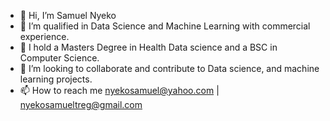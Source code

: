 - 👋 Hi, I’m Samuel Nyeko
- 👀 I’m qualified in Data Science and Machine Learning with commercial experience.
- 🌱 I hold a Masters Degree in Health Data science and a BSC in Computer Science.
- 💞️ I’m looking to collaborate and contribute to Data science, and machine learning projects.
- 📫 How to reach me nyekosamuel@yahoo.com | nyekosamueltreg@gmail.com

<!---
N-Sam/N-Sam is a ✨ special ✨ repository because its `README.md` (this file) appears on your GitHub profile.
You can click the Preview link to take a look at your changes.
--->

